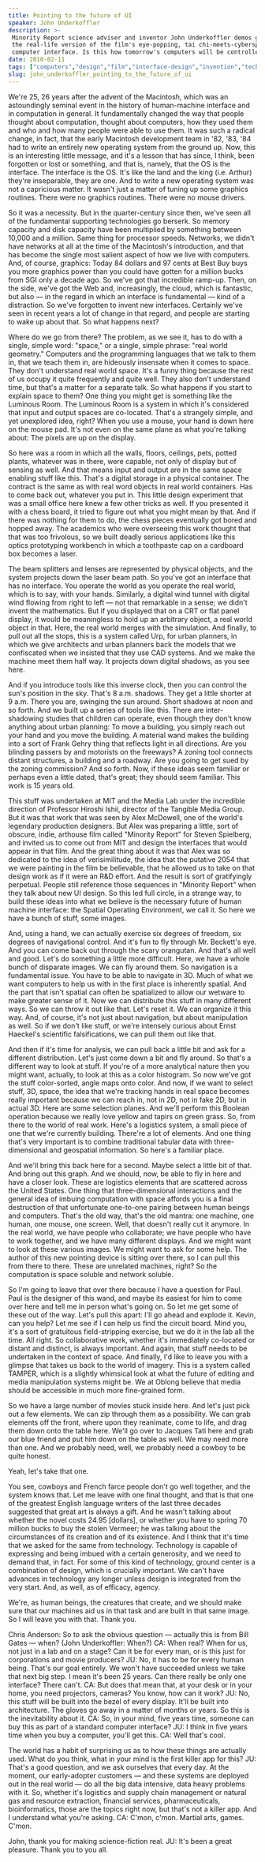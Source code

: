 ```yaml
---
title: Pointing to the future of UI
speaker: John Underkoffler
description: >-
 Minority Report science adviser and inventor John Underkoffler demos g-speak --
 the real-life version of the film's eye-popping, tai chi-meets-cyberspace
 computer interface. Is this how tomorrow's computers will be controlled?
date: 2010-02-11
tags: ["computers","design","film","interface-design","invention","technology","visualizations"]
slug: john_underkoffler_pointing_to_the_future_of_ui
---
```


We're 25, 26 years after the advent of the Macintosh, which was an astoundingly seminal
event in the history of human-machine interface and in computation in general. It
fundamentally changed the way that people thought about computation, thought about
computers, how they used them and who and how many people were able to use them. It was
such a radical change, in fact, that the early Macintosh development team in '82, '83, '84
had to write an entirely new operating system from the ground up. Now, this is an
interesting little message, and it's a lesson that has since, I think, been forgotten or
lost or something, and that is, namely, that the OS is the interface. The interface is the
OS. It's like the land and the king (i.e. Arthur) they're inseparable, they are one. And
to write a new operating system was not a capricious matter. It wasn't just a matter of
tuning up some graphics routines. There were no graphics routines. There were no mouse
drivers.

So it was a necessity. But in the quarter-century since then, we've seen all of the
fundamental supporting technologies go berserk. So memory capacity and disk capacity have
been multiplied by something between 10,000 and a million. Same thing for processor
speeds. Networks, we didn't have networks at all at the time of the Macintosh's
introduction, and that has become the single most salient aspect of how we live with
computers. And, of course, graphics: Today 84 dollars and 97 cents at Best Buy buys you
more graphics power than you could have gotten for a million bucks from SGI only a decade
ago. So we've got that incredible ramp-up. Then, on the side, we've got the Web and,
increasingly, the cloud, which is fantastic, but also — in the regard in which an
interface is fundamental — kind of a distraction. So we've forgotten to invent new
interfaces. Certainly we've seen in recent years a lot of change in that regard, and
people are starting to wake up about that. So what happens next?

Where do we go from there? The problem, as we see it, has to do with a single, simple word:
"space," or a single, simple phrase: "real world geometry." Computers and the programming
languages that we talk to them in, that we teach them in, are hideously insensate when it
comes to space. They don't understand real world space. It's a funny thing because the
rest of us occupy it quite frequently and quite well. They also don't understand time, but
that's a matter for a separate talk. So what happens if you start to explain space to them?
One thing you might get is something like the Luminous Room. The Luminous Room is a system
in which it's considered that input and output spaces are co-located. That's a strangely
simple, and yet unexplored idea, right? When you use a mouse, your hand is down here on
the mouse pad. It's not even on the same plane as what you're talking about: The pixels
are up on the display.

So here was a room in which all the walls, floors, ceilings, pets, potted plants, whatever
was in there, were capable, not only of display but of sensing as well. And that means
input and output are in the same space enabling stuff like this. That's a digital storage
in a physical container. The contract is the same as with real word objects in real world
containers. Has to come back out, whatever you put in. This little design experiment that
was a small office here knew a few other tricks as well. If you presented it with a chess
board, it tried to figure out what you might mean by that. And if there was nothing for
them to do, the chess pieces eventually got bored and hopped away. The academics who were
overseeing this work thought that that was too frivolous, so we built deadly serious
applications like this optics prototyping workbench in which a toothpaste cap on a
cardboard box becomes a laser.

The beam splitters and lenses are represented by physical objects, and the system projects
down the laser beam path. So you've got an interface that has no interface. You operate
the world as you operate the real world, which is to say, with your hands. Similarly, a
digital wind tunnel with digital wind flowing from right to left — not that remarkable in
a sense; we didn't invent the mathematics. But if you displayed that on a CRT or flat
panel display, it would be meaningless to hold up an arbitrary object, a real world object
in that. Here, the real world merges with the simulation. And finally, to pull out all the
stops, this is a system called Urp, for urban planners, in which we give architects and
urban planners back the models that we confiscated when we insisted that they use CAD
systems. And we make the machine meet them half way. It projects down digital shadows, as
you see here.

And if you introduce tools like this inverse clock, then you can control the sun's
position in the sky. That's 8 a.m. shadows. They get a little shorter at 9 a.m. There you
are, swinging the sun around. Short shadows at noon and so forth. And we built up a series
of tools like this. There are inter-shadowing studies that children can operate, even
though they don't know anything about urban planning: To move a building, you simply reach
out your hand and you move the building. A material wand makes the building into a sort of
Frank Gehry thing that reflects light in all directions. Are you blinding passers by and
motorists on the freeways? A zoning tool connects distant structures, a building and a
roadway. Are you going to get sued by the zoning commission? And so forth. Now, if these
ideas seem familiar or perhaps even a little dated, that's great; they should seem
familiar. This work is 15 years old.

This stuff was undertaken at MIT and the Media Lab under the incredible direction of
Professor Hiroshi Ishii, director of the Tangible Media Group. But it was that work that
was seen by Alex McDowell, one of the world's legendary production designers. But Alex was
preparing a little, sort of obscure, indie, arthouse film called "Minority Report" for
Steven Spielberg, and invited us to come out from MIT and design the interfaces that would
appear in that film. And the great thing about it was that Alex was so dedicated to the
idea of verisimilitude, the idea that the putative 2054 that we were painting in the film
be believable, that he allowed us to take on that design work as if it were an R&D effort.
And the result is sort of gratifyingly perpetual. People still reference those sequences
in "Minority Report" when they talk about new UI design. So this led full circle, in a
strange way, to build these ideas into what we believe is the necessary future of human
machine interface: the Spatial Operating Environment, we call it. So here we have a bunch
of stuff, some images.

And, using a hand, we can actually exercise six degrees of freedom, six degrees of
navigational control. And it's fun to fly through Mr. Beckett's eye. And you can come back
out through the scary orangutan. And that's all well and good. Let's do something a little
more difficult. Here, we have a whole bunch of disparate images. We can fly around them.
So navigation is a fundamental issue. You have to be able to navigate in 3D. Much of what
we want computers to help us with in the first place is inherently spatial. And the part
that isn't spatial can often be spatialized to allow our wetware to make greater sense of
it. Now we can distribute this stuff in many different ways. So we can throw it out like
that. Let's reset it. We can organize it this way. And, of course, it's not just about
navigation, but about manipulation as well. So if we don't like stuff, or we're intensely
curious about Ernst Haeckel's scientific falsifications, we can pull them out like
that.

And then if it's time for analysis, we can pull back a little bit and ask for a different
distribution. Let's just come down a bit and fly around. So that's a different way to look
at stuff. If you're of a more analytical nature then you might want, actually, to look at
this as a color histogram. So now we've got the stuff color-sorted, angle maps onto color.
And now, if we want to select stuff, 3D, space, the idea that we're tracking hands in real
space becomes really important because we can reach in, not in 2D, not in fake 2D, but in
actual 3D. Here are some selection planes. And we'll perform this Boolean operation
because we really love yellow and tapirs on green grass. So, from there to the world of
real work. Here's a logistics system, a small piece of one that we're currently building.
There're a lot of elements. And one thing that's very important is to combine traditional
tabular data with three-dimensional and geospatial information. So here's a familiar
place.

And we'll bring this back here for a second. Maybe select a little bit of that. And bring
out this graph. And we should, now, be able to fly in here and have a closer look. These
are logistics elements that are scattered across the United States. One thing that
three-dimensional interactions and the general idea of imbuing computation with space
affords you is a final destruction of that unfortunate one-to-one pairing between human
beings and computers. That's the old way, that's the old mantra: one machine, one human,
one mouse, one screen. Well, that doesn't really cut it anymore. In the real world, we
have people who collaborate; we have people who have to work together, and we have many
different displays. And we might want to look at these various images. We might want to
ask for some help. The author of this new pointing device is sitting over there, so I can
pull this from there to there. These are unrelated machines, right? So the computation is
space soluble and network soluble.

So I'm going to leave that over there because I have a question for Paul. Paul is the
designer of this wand, and maybe its easiest for him to come over here and tell me in
person what's going on. So let me get some of these out of the way. Let's pull this apart:
I'll go ahead and explode it. Kevin, can you help? Let me see if I can help us find the
circuit board. Mind you, it's a sort of gratuitous field-stripping exercise, but we do it
in the lab all the time. All right. So collaborative work, whether it's immediately
co-located or distant and distinct, is always important. And again, that stuff needs to be
undertaken in the context of space. And finally, I'd like to leave you with a glimpse that
takes us back to the world of imagery. This is a system called TAMPER, which is a slightly
whimsical look at what the future of editing and media manipulation systems might be. We
at Oblong believe that media should be accessible in much more fine-grained
form.

So we have a large number of movies stuck inside here. And let's just pick out a few
elements. We can zip through them as a possibility. We can grab elements off the front,
where upon they reanimate, come to life, and drag them down onto the table here. We'll go
over to Jacques Tati here and grab our blue friend and put him down on the table as well.
We may need more than one. And we probably need, well, we probably need a cowboy to be
quite honest. 

Yeah, let's take that one. 

You see, cowboys and French farce people don't go well together, and the system knows
that. Let me leave with one final thought, and that is that one of the greatest English
language writers of the last three decades suggested that great art is always a gift. And
he wasn't talking about whether the novel costs 24.95 [dollars], or whether you have to
spring 70 million bucks to buy the stolen Vermeer; he was talking about the circumstances
of its creation and of its existence. And I think that it's time that we asked for the
same from technology. Technology is capable of expressing and being imbued with a certain
generosity, and we need to demand that, in fact. For some of this kind of technology,
ground center is a combination of design, which is crucially important. We can't have
advances in technology any longer unless design is integrated from the very start. And, as
well, as of efficacy, agency.

We're, as human beings, the creatures that create, and we should make sure that our
machines aid us in that task and are built in that same image. So I will leave you with
that. Thank you.

Chris Anderson: So to ask the obvious question — actually this is from Bill Gates — when?
(John Underkoffler: When?) CA: When real? When for us, not just in a lab and on a stage?
Can it be for every man, or is this just for corporations and movie producers? JU: No, it
has to be for every human being. That's our goal entirely. We won't have succeeded unless
we take that next big step. I mean it's been 25 years. Can there really be only one
interface? There can't. CA: But does that mean that, at your desk or in your home, you need
projectors, cameras? You know, how can it work? JU: No, this stuff will be built into the
bezel of every display. It'll be built into architecture. The gloves go away in a matter
of months or years. So this is the inevitability about it. CA: So, in your mind, five years
time, someone can buy this as part of a standard computer interface? JU: I think in five
years time when you buy a computer, you'll get this. CA: Well that's cool.

The world has a habit of surprising us as to how these things are actually used. What do
you think, what in your mind is the first killer app for this? JU: That's a good question,
and we ask ourselves that every day. At the moment, our early-adopter customers — and
these systems are deployed out in the real world — do all the big data intensive, data
heavy problems with it. So, whether it's logistics and supply chain management or natural
gas and resource extraction, financial services, pharmaceuticals, bioinformatics, those
are the topics right now, but that's not a killer app. And I understand what you're
asking. CA: C'mon, c'mon. Martial arts, games. C'mon. 

John, thank you for making science-fiction real. JU: It's been a great pleasure. Thank you
to you all.

<!--
ad_duration=3.33
event="TED2010"
external_start_time=0
intro_duration=11.82
is_subtitle_required="False"
is_talk_featured="True"
language="en"
language_swap="False"
native_language="en"
number_of_related_talks=6
number_of_speakers=1
number_of_subtitled_videos=24
number_of_tags=7
number_of_talk_download_languages=24
number_of_talk_more_resources=0
number_of_talk_recommendations=0
number_of_talks_take_actions=0
post_ad_duration=0.83
published_timestamp="2010-06-01 08:40:00"
recording_date="2010-02-11"
speaker_description="Interface designer"
speaker_is_published=1
speaker_name="John Underkoffler"
speaker_what_others_say="We're not finished until all the computers in the world work like this."
talk_name="Pointing to the future of UI"
talks_tags=["computers","design","film","interface-design","invention","technology","visualizations"]
url_audio="https://download.ted.com/talks/JohnUnderkoffler_2010.mp3?apikey=acme-roadrunner"
url_photo_speaker="https://pe.tedcdn.com/images/ted/174125_254x191.jpg"
url_photo_talk="https://pe.tedcdn.com/images/ted/174124_800x600.jpg"
url_webpage="https://www.ted.com/talks/john_underkoffler_pointing_to_the_future_of_ui"
video_type_name="TED Stage Talk"
-->